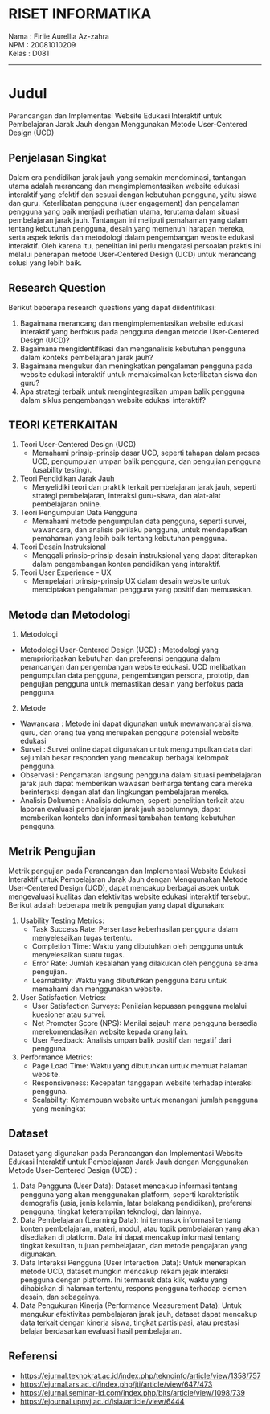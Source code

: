 # RISET INFORMATIKA

Nama  : Firlie Aurellia Az-zahra <br>
NPM   : 20081010209 <br>
Kelas : D081 <hr>


# Judul
Perancangan dan Implementasi Website Edukasi Interaktif untuk Pembelajaran Jarak Jauh dengan Menggunakan Metode User-Centered Design (UCD)

## Penjelasan Singkat
Dalam era pendidikan jarak jauh yang semakin mendominasi, tantangan utama adalah merancang dan mengimplementasikan website edukasi interaktif yang efektif dan sesuai dengan kebutuhan pengguna, yaitu siswa dan guru. Keterlibatan pengguna (user engagement) dan pengalaman pengguna yang baik menjadi perhatian utama, terutama dalam situasi pembelajaran jarak jauh. Tantangan ini meliputi pemahaman yang dalam tentang kebutuhan pengguna, desain yang memenuhi harapan mereka, serta aspek teknis dan metodologi dalam pengembangan website edukasi interaktif. Oleh karena itu, penelitian ini perlu mengatasi persoalan praktis ini melalui penerapan metode User-Centered Design (UCD) untuk merancang solusi yang lebih baik.

## Research Question
Berikut beberapa research questions yang dapat diidentifikasi:

1. Bagaimana merancang dan mengimplementasikan website edukasi interaktif yang berfokus pada pengguna dengan metode User-Centered Design (UCD)?
2. Bagaimana mengidentifikasi dan menganalisis kebutuhan pengguna dalam konteks pembelajaran jarak jauh?
3. Bagaimana mengukur dan meningkatkan pengalaman pengguna pada website edukasi interaktif untuk memaksimalkan keterlibatan siswa dan guru?
4. Apa strategi terbaik untuk mengintegrasikan umpan balik pengguna dalam siklus pengembangan website edukasi interaktif?

## TEORI KETERKAITAN
1. Teori User-Centered Design (UCD)
   * Memahami prinsip-prinsip dasar UCD, seperti tahapan dalam proses UCD, pengumpulan umpan balik pengguna, dan pengujian pengguna (usability testing).
2. Teori Pendidikan Jarak Jauh
   * Menyelidiki teori dan praktik terkait pembelajaran jarak jauh, seperti strategi pembelajaran, interaksi guru-siswa, dan alat-alat pembelajaran online.
3. Teori Pengumpulan Data Pengguna
   * Memahami metode pengumpulan data pengguna, seperti survei, wawancara, dan analisis perilaku pengguna, untuk mendapatkan pemahaman yang lebih baik tentang kebutuhan pengguna.
4. Teori Desain Instruksional
   * Menggali prinsip-prinsip desain instruksional yang dapat diterapkan dalam pengembangan konten pendidikan yang interaktif.
5. Teori User Experience - UX
   * Mempelajari prinsip-prinsip UX dalam desain website untuk menciptakan pengalaman pengguna yang positif dan memuaskan. 

## Metode dan Metodologi
1. Metodologi
- Metodologi User-Centered Design (UCD) : Metodologi yang memprioritaskan kebutuhan dan preferensi pengguna dalam perancangan dan pengembangan website edukasi. UCD melibatkan pengumpulan data pengguna, pengembangan persona, prototip, dan pengujian pengguna untuk memastikan desain yang berfokus pada pengguna.

2. Metode
- Wawancara : Metode ini dapat digunakan untuk mewawancarai siswa, guru, dan orang tua yang merupakan pengguna potensial website edukasi
- Survei : Survei online dapat digunakan untuk mengumpulkan data dari sejumlah besar responden yang mencakup berbagai kelompok pengguna.
- Observasi : Pengamatan langsung pengguna dalam situasi pembelajaran jarak jauh dapat memberikan wawasan berharga tentang cara mereka berinteraksi dengan alat dan lingkungan pembelajaran mereka.
- Analisis Dokumen : Analisis dokumen, seperti penelitian terkait atau laporan evaluasi pembelajaran jarak jauh sebelumnya, dapat memberikan konteks dan informasi tambahan tentang kebutuhan pengguna.

## Metrik Pengujian
Metrik pengujian pada Perancangan dan Implementasi Website Edukasi Interaktif untuk Pembelajaran Jarak Jauh dengan Menggunakan Metode User-Centered Design (UCD), dapat mencakup berbagai aspek untuk mengevaluasi kualitas dan efektivitas website edukasi interaktif tersebut. Berikut adalah beberapa metrik pengujian yang dapat digunakan:

1. Usability Testing Metrics:
   - Task Success Rate: Persentase keberhasilan pengguna dalam menyelesaikan tugas tertentu.
   - Completion Time: Waktu yang dibutuhkan oleh pengguna untuk menyelesaikan suatu tugas.
   - Error Rate: Jumlah kesalahan yang dilakukan oleh pengguna selama pengujian.
   - Learnability: Waktu yang dibutuhkan pengguna baru untuk memahami dan menggunakan website.
2. User Satisfaction Metrics:
   - User Satisfaction Surveys: Penilaian kepuasan pengguna melalui kuesioner atau survei.
   - Net Promoter Score (NPS): Menilai sejauh mana pengguna bersedia merekomendasikan website kepada orang lain.
   - User Feedback: Analisis umpan balik positif dan negatif dari pengguna.
3. Performance Metrics:
   - Page Load Time: Waktu yang dibutuhkan untuk memuat halaman website.
   - Responsiveness: Kecepatan tanggapan website terhadap interaksi pengguna.
   - Scalability: Kemampuan website untuk menangani jumlah pengguna yang meningkat

## Dataset
Dataset yang digunakan pada Perancangan dan Implementasi Website Edukasi Interaktif untuk Pembelajaran Jarak Jauh dengan Menggunakan Metode User-Centered Design (UCD) :
1. Data Pengguna (User Data): Dataset mencakup informasi tentang pengguna yang akan menggunakan platform, seperti karakteristik demografis (usia, jenis kelamin, latar belakang pendidikan), preferensi pengguna, tingkat keterampilan teknologi, dan lainnya.
2. Data Pembelajaran (Learning Data): Ini termasuk informasi tentang konten pembelajaran, materi, modul, atau topik pembelajaran yang akan disediakan di platform. Data ini dapat mencakup informasi tentang tingkat kesulitan, tujuan pembelajaran, dan metode pengajaran yang digunakan.
3. Data Interaksi Pengguna (User Interaction Data): Untuk menerapkan metode UCD, dataset mungkin mencakup rekam jejak interaksi pengguna dengan platform. Ini termasuk data klik, waktu yang dihabiskan di halaman tertentu, respons pengguna terhadap elemen desain, dan sebagainya.
4. Data Pengukuran Kinerja (Performance Measurement Data): Untuk mengukur efektivitas pembelajaran jarak jauh, dataset dapat mencakup data terkait dengan kinerja siswa, tingkat partisipasi, atau prestasi belajar berdasarkan evaluasi hasil pembelajaran.

## Referensi
- https://ejurnal.teknokrat.ac.id/index.php/teknoinfo/article/view/1358/757
- https://ejurnal.ars.ac.id/index.php/jti/article/view/647/473
- https://ejurnal.seminar-id.com/index.php/bits/article/view/1098/739
- https://ejournal.upnvj.ac.id/jsia/article/view/6444
